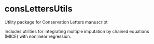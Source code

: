 # consLettersUtils
Utility package for Conservation Letters manuscript

Includes utilities for integrating multiple imputation by chained equations (MICE) with nonlinear regression.
